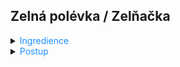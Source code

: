 ﻿## Zelná polévka / Zelňačka

<details>
<summary><span style="color:#1E90FF;">Ingredience</span></summary>

- máslo
- cibule
- klobása
- brambory
- voda nebo vývar
- bobkový list
- nové koření
- pepř celý
- kmín
- paprika sladká mletá
- sůl
- cukr
- kysané zelí (i trochu láku podle chuti)
- smetana ke šlehání
- majoránka

</details>

<details>
<summary><span style="color:#1E90FF;">Postup</span></summary>

1. Na tuku osmaž cibuli dozlatova.
2. Přidej klobásu nakrájenou na kostičky a orestuj.
3. Přidej brambory nakrájené na kostičky, zalij vodou nebo vývarem. Ochuť bobkovým listem, novým kořením, pepřem, kmínem, paprikou a trochou soli. Vař asi 12–15 minut, dokud brambory téměř nezměknou.
4. Přidej pokrájené kysané zelí (můžeš přidat i trochu láku podle chuti) a vař dalších 10 minut.
5. Vyjmi bobkový list a kuličky koření.
6. Vmíchej smetanu ke šlehání (můžeš ji předem trochu ohřát, aby se nesrazila) a krátce povař.
7. Nakonec dochuť případně solí, čerstvě mletým pepřem a přidej majoránku.

</details>